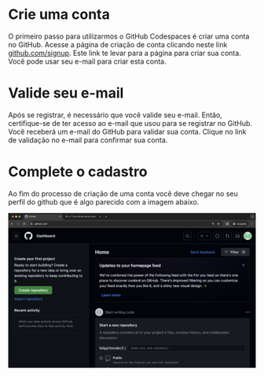 # Crie uma conta

O primeiro passo para utilizarmos o GitHub Codespaces é criar uma conta no GitHub. Acesse a página de criação de conta clicando neste link [github.com/signup](https://github.com/signup). Este link te levar para a página para criar sua conta. Você pode usar seu e-mail para criar esta conta.

# Valide seu e-mail

Após se registrar, é necessário que você valide seu e-mail. Então, certifique-se de ter acesso ao e-mail que usou para se registrar no GitHub. Você receberá um e-mail do GitHub para validar sua conta. Clique no link de validação no e-mail para confirmar sua conta.

# Complete o cadastro

Ao fim do processo de criação de uma conta você deve chegar no seu perfil do github que é algo parecido com a imagem abaixo.

![GitHub dashboard](github-dashboard.png)
